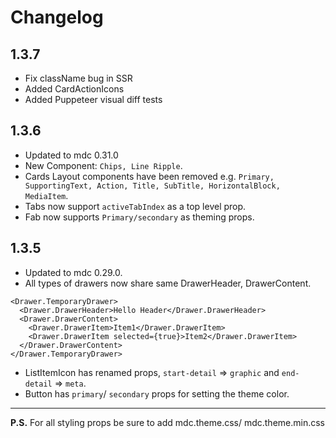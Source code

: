 # Changelog

## 1.3.7

* Fix className bug in SSR
* Added CardActionIcons
* Added Puppeteer visual diff tests

## 1.3.6

* Updated to mdc 0.31.0
* New Component: `Chips, Line Ripple`.
* Cards Layout components have been removed e.g. `Primary, SupportingText, Action, Title, SubTitle, HorizontalBlock, MediaItem`.
* Tabs now support `activeTabIndex` as a top level prop.
* Fab now supports `Primary/secondary` as theming props.

## 1.3.5

* Updated to mdc 0.29.0.
* All types of drawers now share same DrawerHeader, DrawerContent.

```
<Drawer.TemporaryDrawer>
  <Drawer.DrawerHeader>Hello Header</Drawer.DrawerHeader>
  <Drawer.DrawerContent>
    <Drawer.DrawerItem>Item1</Drawer.DrawerItem>
    <Drawer.DrawerItem selected={true}>Item2</Drawer.DrawerItem>
  </Drawer.DrawerContent>
</Drawer.TemporaryDrawer>
```

* ListItemIcon has renamed props, `start-detail` => `graphic` and `end-detail` => `meta`.
* Button has `primary`/ `secondary` props for setting the theme color.

---

**P.S.** For all styling props be sure to add mdc.theme.css/ mdc.theme.min.css
